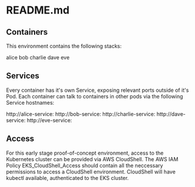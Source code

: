 # README.md

## Containers

This environment contains the following stacks:

alice
bob
charlie
dave
eve

## Services

Every container has it's own Service, exposing relevant ports outside of it's Pod. 
Each container can talk to containers in other pods via the following Service hostnames:

http://alice-service:<port>
http://bob-service:<port>
http://charlie-service:<port>
http://dave-service:<port>
http://eve-service:<port>

## Access

For this early stage proof-of-concept environment, access to the Kubernetes cluster can be provided via AWS CloudShell.
The AWS IAM Policy EKS_CloudShell_Access should contain all the neccessary permissions to access a CloudShell environment.
CloudShell will have kubectl available,  authenticated to the EKS cluster.

